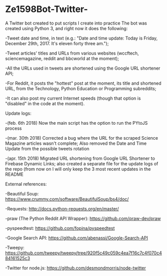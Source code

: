 # Ze1598Bot-Twitter-
A Twitter bot created to put scripts I create into practice
The bot was created using Python 3, and right now it does the following:

-Tweet date and time, in text (e.g.: "Date and time update: Today is Friday, December 29th, 2017. It's eleven forty three am.");

-Tweet articles' titles and URLs from various websites (wccftech, sciencemagazine, reddit and bbcworld at the moment);

-All the URLs used in tweets are shortened using the Google URL shortener API;

-For Reddit, it posts the "hottest" post at the moment, its title and shortened URL, from the Technology, Python Education or Programming subreddits;

-It can also post my current Internet speeds (though that option is "disabled" in the code at the moment).

Update logs:

-(feb. 6th 2018) Now the main script has the option to run the PYtoJS process

-(mar. 30th 2018) Corrected a bug where the URL for the scraped Science Magazine articles wasn't complete; Also removed the Date and Time Update from the possible tweets rotation

-(apr. 15th 2018) Migrated URL shortening from Google URL Shortener to Firebase Dynamic Links; also created a separate file for the update logs of the repo (from now on I will only keep the 3 most recent updates in the README



External references:

-Beautiful Soup: https://www.crummy.com/software/BeautifulSoup/bs4/doc/

-Requests: http://docs.python-requests.org/en/master/

-praw (The Python Reddit API Wrapper): https://github.com/praw-dev/praw

-pyspeedtest: https://github.com/fopina/pyspeedtest

-Google Search API: https://github.com/abenassi/Google-Search-API

-Tweepy: https://github.com/tweepy/tweepy/tree/920f5c49c059c4ea7f16c7c4f070c484161525c3

-Twitter for node.js: https://github.com/desmondmorris/node-twitter
